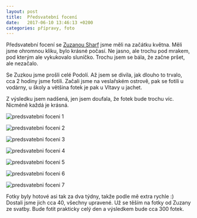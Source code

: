 ```yaml
---
layout: post
title:  Předsvatební focení
date:   2017-06-10 13:46:13 +0200
categories: přípravy, foto
---
```


Předsvatební focení se [Zuzanou Sharf](http://www.zuzanascharf.cz/) jsme měli na začátku května. Měli jsme ohromnou kliku, bylo
krásné počasí. Ne jasno, ale trochu pod mrakem, pod kterým ale vykukovalo sluníčko. Trochu jsem se bála, že 
začne pršet, ale nezačalo.

Se Zuzkou jsme prošli celé Podolí. Až jsem se divila, jak dlouho to trvalo, cca 2 hodiny jsme fotili.
Začali jsme na veslařském ostrově, pak se fotili u vodárny, u školy a většina fotek je pak u Vltavy u jachet.

Z výsledku jsem nadšená, jen jsem doufala, že fotek bude trochu víc. Nicméně každá je krásná.


![predsvatebni foceni 1]({{site.url}}/assets/img/pred1.jpg)

![predsvatebni foceni 2]({{site.url}}/assets/img/pred2.jpg)

![predsvatebni foceni 3]({{site.url}}/assets/img/pred3.jpg)

![predsvatebni foceni 4]({{site.url}}/assets/img/pred4.jpg)

![predsvatebni foceni 5]({{site.url}}/assets/img/pred5.jpg)

![predsvatebni foceni 6]({{site.url}}/assets/img/pred6.jpg)

![predsvatebni foceni 7]({{site.url}}/assets/img/pred7.jpg)

Fotky byly hotové asi tak za dva týdny, takže podle mě extra rychle :) Dostali jsme jich cca 40, všechny upravené.
Už se těším na fotky od Zuzany ze svatby. Bude fotit prakticky celý den a výsledkem bude cca 300 fotek.

